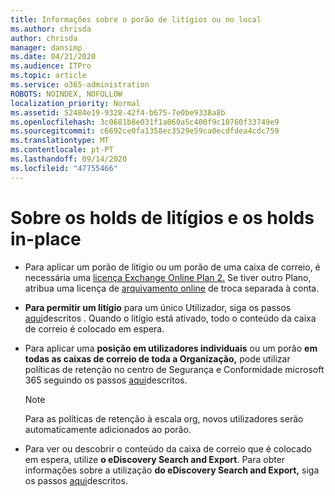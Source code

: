 ```yaml
---
title: Informações sobre o porão de litígios ou no local
ms.author: chrisda
author: chrisda
manager: dansimp
ms.date: 04/21/2020
ms.audience: ITPro
ms.topic: article
ms.service: o365-administration
ROBOTS: NOINDEX, NOFOLLOW
localization_priority: Normal
ms.assetid: 52484e19-9328-42f4-b675-7e0be9338a8b
ms.openlocfilehash: 3c0681b8e031f1a060a5c400f9c10760f33749e9
ms.sourcegitcommit: c6692ce0fa1358ec3529e59ca0ecdfdea4cdc759
ms.translationtype: MT
ms.contentlocale: pt-PT
ms.lasthandoff: 09/14/2020
ms.locfileid: "47755466"
---
```

# <a name="about-litigation-holds-and-in-place-holds"></a>Sobre os holds de litígios e os holds in-place

- Para aplicar um porão de litígio ou um porão de uma caixa de correio, é necessária uma [licença Exchange Online Plan 2.](https://docs.microsoft.com/office365/servicedescriptions/office-365-platform-service-description/office-365-plan-options) Se tiver outro Plano, atribua uma licença de [arquivamento online](https://docs.microsoft.com/office365/servicedescriptions/exchange-online-archiving-service-description/exchange-online-archiving-service-description) de troca separada à conta. 
    
- **Para permitir um litígio** para um único Utilizador, siga os passos [aqui](https://docs.microsoft.com/office365/SecurityCompliance/place-a-mailbox-on-litigation-hold)descritos . Quando o litígio está ativado, todo o conteúdo da caixa de correio é colocado em espera.
    
- Para aplicar uma **posição em utilizadores individuais** ou um porão **em todas as caixas de correio de toda a Organização,** pode utilizar políticas de retenção no centro de Segurança e Conformidade microsoft 365 seguindo os passos [aqui]( https://docs.microsoft.com/microsoft-365/compliance/retention-policies)descritos.
    
    > [!NOTE]
    > Para as políticas de retenção à escala org, novos utilizadores serão automaticamente adicionados ao porão. 
  
- Para ver ou descobrir o conteúdo da caixa de correio que é colocado em espera, utilize **o eDiscovery Search and Export**. Para obter informações sobre a utilização **do eDiscovery Search and Export,** siga os passos [aqui](https://docs.microsoft.com/microsoft-365/compliance/export-search-results)descritos.
    

